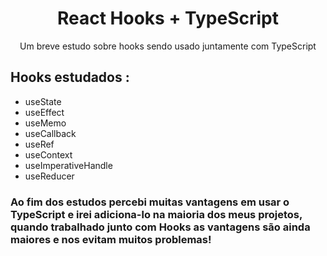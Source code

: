 <h1 align="center"> React Hooks + TypeScript </h1>

<p align="center"> Um breve estudo sobre hooks sendo usado juntamente com TypeScript </p>


<h2> Hooks estudados : </h2>

<ul> 
<li> useState</li>
<li> useEffect</li>
<li> useMemo</li>
<li> useCallback</li>
<li> useRef</li>
<li> useContext</li>
<li> useImperativeHandle</li>
<li> useReducer</li>

</ul>

<h3>  Ao fim dos estudos percebi muitas vantagens em usar o TypeScript e irei adiciona-lo na maioria dos meus projetos, quando trabalhado junto com Hooks as vantagens são ainda maiores e nos evitam muitos problemas! </h3>